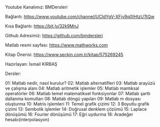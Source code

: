 Youtube Kanalımız: BMDersleri

Bağlantı: https://www.youtube.com/channel/UCIdYgV-XFjv9q0IHtzUTtQw

Kısa Bağlantı: https://bit.ly/32k9MnJ

Github Adresimiz: https://github.com/bmdersleri

Matlab resmi sayfası: https://www.mathworks.com

Kitap Önerisi: https://www.seckin.com.tr/kitap/575269245

Hazırlayan: İsmail KIRBAŞ

Dersler:

01: Matlab nedir, nasıl kurulur?
02: Matlab alternatifleri
03: Matlab arayüzü ve çalışma alanı
04: Matlab aritmetik işlemler
05: Matlab mantıksal operatörler
06: Matlab temel matematiksel fonksiyonlar
07: Matlab şartlı dallanma komutları
08: Matlab döngü yapıları
09: Matlab m dosyası oluşturma 
10: Matris işlemleri
11: Temel grafik çizimi
12: 3 Boyutlu grafik çizimi
13: Sembolik işlemler
14: Doğrusal denklem çözümü
15: Laplace dönüşümü
16: Fourier dönüşümü
17: Eğri uydurma
18: Aradeğer hesabı(interpolasyon)
